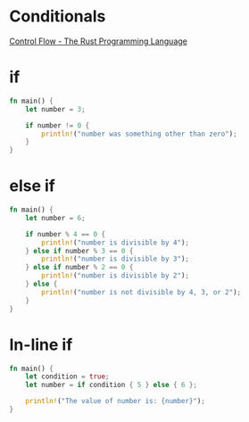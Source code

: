 # Conditionals

[Control Flow - The Rust Programming Language](https://doc.rust-lang.org/book/ch03-05-control-flow.html)

# if
```rust
fn main() {
    let number = 3;

    if number != 0 {
        println!("number was something other than zero");
    }
}
```

# else if
```rust
fn main() {
    let number = 6;

    if number % 4 == 0 {
        println!("number is divisible by 4");
    } else if number % 3 == 0 {
        println!("number is divisible by 3");
    } else if number % 2 == 0 {
        println!("number is divisible by 2");
    } else {
        println!("number is not divisible by 4, 3, or 2");
    }
}
```

# In-line if
```rust
fn main() {
    let condition = true;
    let number = if condition { 5 } else { 6 };

    println!("The value of number is: {number}");
}
```

